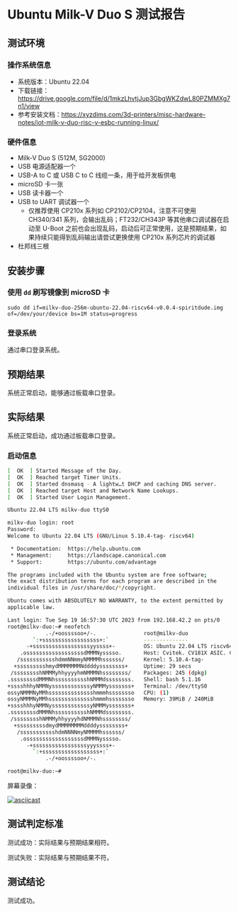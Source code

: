 # Ubuntu Milk-V Duo S 测试报告

## 测试环境

### 操作系统信息

- 系统版本：Ubuntu 22.04
- 下载链接：https://drive.google.com/file/d/1mkzLhvtjJup3GbgWKZdwL80PZMMXg7n1/view
- 参考安装文档：https://xyzdims.com/3d-printers/misc-hardware-notes/iot-milk-v-duo-risc-v-esbc-running-linux/

### 硬件信息

- Milk-V Duo S (512M, SG2000)
- USB 电源适配器一个
- USB-A to C 或 USB C to C 线缆一条，用于给开发板供电
- microSD 卡一张
- USB 读卡器一个
- USB to UART 调试器一个
    - 仅推荐使用 CP210x 系列如 CP2102/CP2104，注意不可使用 CH340/341 系列，会输出乱码；FT232/CH343P 等其他串口调试器在启动至 U-Boot 之前也会出现乱码，启动后可正常使用，这是预期结果，如果持续只能得到乱码输出请尝试更换使用 CP210x 系列芯片的调试器
- 杜邦线三根

## 安装步骤

### 使用 `dd` 刷写镜像到 microSD 卡

```shell
sudo dd if=milkv-duo-256m-ubuntu-22.04-riscv64-v0.0.4-spiritdude.img of=/dev/your/device bs=1M status=progress
```

### 登录系统

通过串口登录系统。

## 预期结果

系统正常启动，能够通过板载串口登录。

## 实际结果

系统正常启动，成功通过板载串口登录。

### 启动信息

```bash
[  OK  ] Started Message of the Day.
[  OK  ] Reached target Timer Units.
[  OK  ] Started dnsmasq - A lightw…t DHCP and caching DNS server.
[  OK  ] Reached target Host and Network Name Lookups.
[  OK  ] Started User Login Management.

Ubuntu 22.04 LTS milkv-duo ttyS0

milkv-duo login: root
Password:
Welcome to Ubuntu 22.04 LTS (GNU/Linux 5.10.4-tag- riscv64)

 * Documentation:  https://help.ubuntu.com
 * Management:     https://landscape.canonical.com
 * Support:        https://ubuntu.com/advantage

The programs included with the Ubuntu system are free software;
the exact distribution terms for each program are described in the
individual files in /usr/share/doc/*/copyright.

Ubuntu comes with ABSOLUTELY NO WARRANTY, to the extent permitted by
applicable law.

Last login: Tue Sep 19 16:57:30 UTC 2023 from 192.168.42.2 on pts/0
root@milkv-duo:~# neofetch
            .-/+oossssoo+/-.               root@milkv-duo
        `:+ssssssssssssssssss+:`           --------------
      -+ssssssssssssssssssyyssss+-         OS: Ubuntu 22.04 LTS riscv64
    .ossssssssssssssssssdMMMNysssso.       Host: Cvitek. CV181X ASIC. C906.
   /ssssssssssshdmmNNmmyNMMMMhssssss/      Kernel: 5.10.4-tag-
  +ssssssssshmydMMMMMMMNddddyssssssss+     Uptime: 29 secs
 /sssssssshNMMMyhhyyyyhmNMMMNhssssssss/    Packages: 245 (dpkg)
.ssssssssdMMMNhsssssssssshNMMMdssssssss.   Shell: bash 5.1.16
+sssshhhyNMMNyssssssssssssyNMMMysssssss+   Terminal: /dev/ttyS0
ossyNMMMNyMMhsssssssssssssshmmmhssssssso   CPU: (1)
ossyNMMMNyMMhsssssssssssssshmmmhssssssso   Memory: 39MiB / 240MiB
+sssshhhyNMMNyssssssssssssyNMMMysssssss+
.ssssssssdMMMNhsssssssssshNMMMdssssssss.
 /sssssssshNMMMyhhyyyyhdNMMMNhssssssss/
  +sssssssssdmydMMMMMMMMddddyssssssss+
   /ssssssssssshdmNNNNmyNMMMMhssssss/
    .ossssssssssssssssssdMMMNysssso.
      -+sssssssssssssssssyyyssss+-
        `:+ssssssssssssssssss+:`
            .-/+oossssoo+/-.

root@milkv-duo:~#
```

屏幕录像：

[![asciicast](https://asciinema.org/a/ureP4abokF0DE8AIFQjcdB073.svg)](https://asciinema.org/a/ureP4abokF0DE8AIFQjcdB073)


## 测试判定标准

测试成功：实际结果与预期结果相符。

测试失败：实际结果与预期结果不符。

## 测试结论

测试成功。
